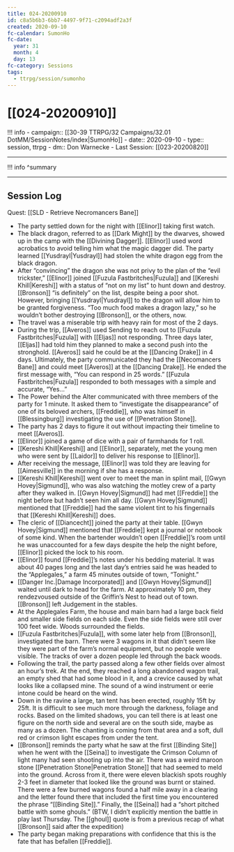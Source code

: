 ```yaml
---
title: 024-20200910
id: c8a5b6b3-6bb7-4497-9f71-c2094adf2a3f
created: 2020-09-10
fc-calendar: SumonHo
fc-date:
  year: 31
  month: 4
  day: 13
fc-category: Sessions
tags:
  - ttrpg/session/sumonho
---
```


# [[024-20200910]]

!!! info
    - campaign:: [[30-39 TTRPG/32 Campaigns/32.01 DotMM/SessionNotes/index|SumonHo]]
    - date:: 2020-09-10
    - type:: session, ttrpg
    - dm:: Don Warnecke
    - Last Session: [[023-20200820]]


---

!!! info
    ^summary

---

## Session Log

Quest: [[SLD - Retrieve Necromancers Bane]]

- The party settled down for the night with [[Elinor]] taking first watch.
- The black dragon, referred to as [[Dark Might]] by the dwarves, showed up in the camp with the [[Divining Dagger]]. [[Elinor]] used word acrobatics to avoid telling him what the magic dagger did. The party learned [[Yusdrayl|Yusdrayl]] had stolen the white dragon egg from the black dragon.
- After “convincing” the dragon she was not privy to the plan of the “evil trickster,” [[Elinor]] joined [[Fuzula Fastbritches|Fuzula]] and [[Kereshi Khill|Kereshi]] with a status of “not on my list” to hunt down and destroy. [[Bronson]] “is definitely” on the list, despite being a poor shot. However, bringing [[Yusdrayl|Yusdrayl]] to the dragon will allow him to be granted forgiveness. “Too much food makes a dragon lazy,” so he wouldn’t bother destroying [[Bronson]], or the others, now.
- The travel was a miserable trip with heavy rain for most of the 2 days.
- During the trip, [[Averos]] used Sending to reach out to [[Fuzula Fastbritches|Fuzula]] with [[Eljas]] not responding. Three days later, [[Eljas]] had told him they planned to make a second push into the stronghold. [[Averos]] said he could be at the [[Dancing Drake]] in 4 days. Ultimately, the party communicated they had the [[Necomancers Bane]] and could meet [[Averos]] at the [[Dancing Drake]]. He ended the first message with, “You can respond in 25 words.” [[Fuzula Fastbritches|Fuzula]] responded to both messages with a simple and accurate, “Yes…” 
- The Power behind the Alter communicated with three members of the party for 1 minute. It asked them to “investigate the disappearance” of one of its beloved archers, [[Freddie]], who was himself in [[Blessingburg]] investigating the use of [[Penetration Stone]]. 
- The party has 2 days to figure it out without impacting their timeline to meet [[Averos]].
- [[Elinor]] joined a game of dice with a pair of farmhands for 1 roll.
- [[Kereshi Khill|Kereshi]] and [[Elinor]], separately, met the young men who were sent by [[Laidor]] to deliver his response to [[Elinor]].
- After receiving the message, [[Elinor]] was told they are leaving for [[Aimesville]] in the morning if she has a response.
- [[Kereshi Khill|Kereshi]] went over to meet the man in splint mail, [[Gwyn Hovey|Sigmund]], who was also watching the motley crew of a party after they walked in. [[Gwyn Hovey|Sigmund]] had met [[Freddie]] the night before but hadn’t seen him all day. [[Gwyn Hovey|Sigmund]] mentioned that [[Freddie]] had the same violent tint to his fingernails that [[Kereshi Khill|Kereshi]] does.
- The cleric of [[Diancecht]] joined the party at their table. [[Gwyn Hovey|Sigmund]] mentioned that [[Freddie]] kept a journal or notebook of some kind. When the bartender wouldn’t open [[Freddie]]’s room until he was unaccounted for a few days despite the help the night before, [[Elinor]] picked the lock to his room.
- [[Elinor]] found [[Freddie]]’s notes under his bedding material. It was about 40 pages long and the last day’s entries said he was headed to the “Applegales,” a farm 45 minutes outside of town, “Tonight.”
- [[Danger Inc.|Damage Incorporated]] and [[Gwyn Hovey|Sigmund]] waited until dark to head for the farm. At approximately 10 pm, they rendezvoused outside of the Griffin’s Nest to head out of town. [[Bronson]] left Judgement in the stables.
- At the Applegales Farm, the house and main barn had a large back field and smaller side fields on each side. Even the side fields were still over 100 feet wide. Woods surrounded the fields.
- [[Fuzula Fastbritches|Fuzula]], with some later help from [[Bronson]], investigated the barn. There were 3 wagons in it that didn’t seem like they were part of the farm’s normal equipment, but no people were visible. The tracks of over a dozen people led through the back woods.
- Following the trail, the party passed along a few other fields over almost an hour’s trek. At the end, they reached a long abandoned wagon trail, an empty shed that had some blood in it, and a crevice caused by what looks like a collapsed mine. The sound of a wind instrument or eerie intone could be heard on the wind. 
- Down in the ravine a large, tan tent has been erected, roughly 15ft by 25ft. It is difficult to see much more through the darkness, foliage and rocks. Based on the limited shadows, you can tell there is at least one figure on the north side and several are on the south side, maybe as many as a dozen.  The chanting is coming from that area and a soft, dull red or crimson light escapes from under the tent.
- [[Bronson]] reminds the party what he saw at the first [[Binding Site]] when he went with the [[Seina]] to investigate the Crimson Column of light many had seen shooting up into the air. There was a weird maroon stone [[Penetration Stone|Penetration Stone]] that had seemed to meld into the ground. Across from it, there were eleven blackish spots roughly 2-3 feet in diameter that looked like the ground was burnt or stained. There were a few burned wagons found a half mile away in a clearing and the letter found there that included the first time you encountered the phrase “[[Binding Site]].” Finally, the [[Seina]] had a “short pitched battle with some ghouls.” (BTW, I didn’t explicitly mention the battle in play last Thursday. The [[ghoul]] quote is from a previous recap of what [[Bronson]] said after the expedition)
- The party began making preparations with confidence that this is the fate that has befallen [[Freddie]].
